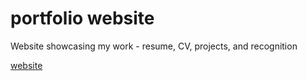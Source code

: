 # portfolio website

Website showcasing my work - resume, CV, projects, and recognition

[website](jennielim.github.io)
